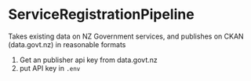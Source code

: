 # ServiceRegistrationPipeline

Takes existing data on NZ Government services, and publishes on CKAN (data.govt.nz) in reasonable formats


1) Get an publisher api key from data.govt.nz
2) put API key in `.env`